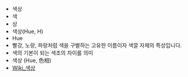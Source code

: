 - 색상
- 색
- 상
- 색상(Hue, H)
- Hue
- 빨강, 노랑, 파랑처럼 색을 구별하는 고유한 이름이자 색깔 자체의 특성입니다. 
- 색의 기본이 되는 색조의 차이를 의미
- 색상 (Hue, 色相)
- [Wiki_색상](https://ko.wikipedia.org/wiki/%EC%83%89%EC%83%81)